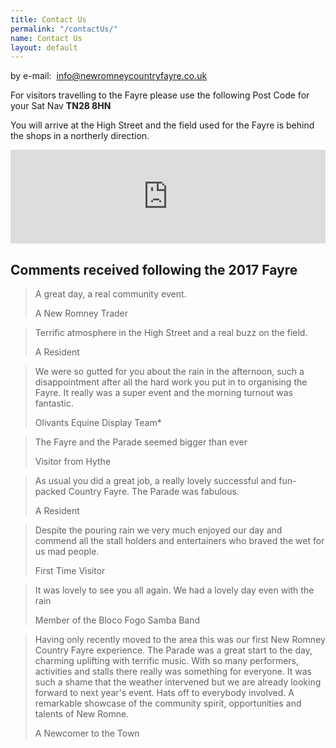 ```yaml
---
title: Contact Us
permalink: "/contactUs/"
name: Contact Us
layout: default
---
```


by e-mail:&nbsp; [info@newromneycountryfayre.co.uk](mailto:info@newromneycountryfayre.co.uk)

For visitors travelling to the Fayre please use the following Post Code for your Sat Nav **TN28 8HN**

You will arrive at the High Street and the field used for the Fayre is behind the shops in a northerly direction.

<div class="embed-responsive embed-responsive-16by9">
  <iframe width="100%" height="auto" frameborder="0" scrolling="no" marginheight="0" marginwidth="0" src="https://www.google.com/maps/embed?pb=!1m18!1m12!1m3!1d2511.5924330019193!2d0.9380114155413677!3d50.98672365645944!2m3!1f0!2f0!3f0!3m2!1i1024!2i768!4f13.1!3m3!1m2!1s0x47dee872b8b294fb%3A0x82de491e46b25755!2sNew+Romney+Country+Fayre!5e0!3m2!1sen!2suk!4v1468939443016"></iframe>
</div>

## Comments received following the 2017 Fayre

> A great day, a real community event.
>
> <footer>A New Romney Trader</footer>

> Terrific atmosphere in the High Street and a real buzz on the field.
>
> <footer>A Resident</footer>

> We were so gutted for you about the rain in the afternoon, such a disappointment after all the hard work you put in to organising the Fayre.  It really was a super event and the morning turnout was fantastic.
>
> <footer>Olivants Equine Display Team*

> The Fayre and the Parade seemed bigger than ever
>
> <footer>Visitor from Hythe</footer>

> As usual you did a great job, a really lovely successful and fun-packed Country Fayre.  The Parade was fabulous.
>
> <footer>A Resident</footer>

> Despite the pouring rain we very much enjoyed our day and commend all the stall holders and entertainers who braved the wet for us mad people.
>
> <footer>First Time Visitor</footer>

> It was lovely to see you all again.  We had a lovely day even with the rain
>
> <footer>Member of the Bloco Fogo Samba Band</footer>

> Having only recently moved to the area this was our first New Romney Country Fayre experience.  The Parade was a great start to the day, charming uplifting with terrific music.  With so many performers, activities and stalls there really was something for everyone.  It was such a shame that the weather intervened but we are already looking forward to next year's event.  Hats off to everybody involved.  A remarkable showcase of the community spirit, opportunities and talents of New Romne.
>
> <footer>A Newcomer to the Town</footer>
